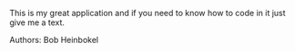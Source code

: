 This is my great application and if you need to know how to code in it just give me a text.

Authors:
Bob Heinbokel